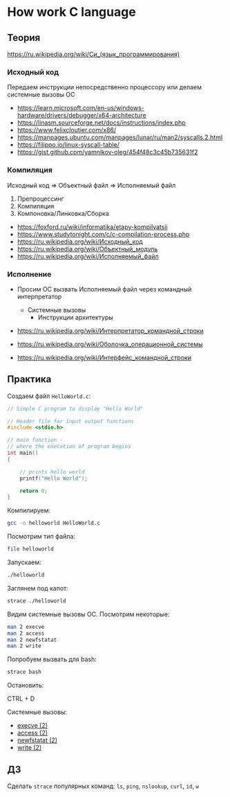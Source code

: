 # How work C language

## Теория

https://ru.wikipedia.org/wiki/Си_(язык_программирования)


### Исходный код

Передаем инструкции непосредственно процессору или делаем системные вызовы ОС

* https://learn.microsoft.com/en-us/windows-hardware/drivers/debugger/x64-architecture
* https://linasm.sourceforge.net/docs/instructions/index.php
* https://www.felixcloutier.com/x86/
* https://manpages.ubuntu.com/manpages/lunar/ru/man2/syscalls.2.html
* https://filippo.io/linux-syscall-table/
* https://gist.github.com/yamnikov-oleg/454f48c3c45b735631f2


### Компиляция

Исходный код => Объектный файл => Исполняемый файл

1. Препроцессинг
2. Компиляция
3. Компоновка/Линковка/Сборка

* https://foxford.ru/wiki/informatika/etapy-kompilyatsii
* https://www.studytonight.com/c/c-compilation-process.php
* https://ru.wikipedia.org/wiki/Исходный_код
* https://ru.wikipedia.org/wiki/Объектный_модуль
* https://ru.wikipedia.org/wiki/Исполняемый_файл


### Исполнение

* Просим ОС вызвать Исполняемый файл через командный интерпретатор
  * Системные вызовы
    * Инструкции архитектуры

* https://ru.wikipedia.org/wiki/Интерпретатор_командной_строки
* https://ru.wikipedia.org/wiki/Оболочка_операционной_системы
* https://ru.wikipedia.org/wiki/Интерфейс_командной_строки


## Практика

Создаем файл `HelloWorld.c`:

```C
// Simple C program to display "Hello World"

// Header file for input output functions
#include <stdio.h>

// main function -
// where the execution of program begins
int main()
{

	// prints hello world
	printf("Hello World");

	return 0;
}

```

Компилируем:

```bash
gcc -o helloworld HelloWorld.c
```

Посмотрим тип файла:

```bash
file helloworld
```

Запускаем:

```bash
./helloworld
```

Заглянем под капот:

```bash
strace ./helloworld
```

Видим системные вызовы ОС. Посмотрим некоторые:

```bash
man 2 execve
man 2 access
man 2 newfstatat
man 2 write
```

Попробуем вызвать для bash:

```bash
strace bash
```

Остановить:

CTRL + D

Системные вызовы:
* [execve (2)](https://www.opennet.ru/cgi-bin/opennet/man.cgi?topic=execve&category=2)
* [access (2)](https://www.opennet.ru/man.shtml?topic=access&category=2&russian=0)
* [newfstatat (2)](https://man.archlinux.org/man/newfstatat.2.en)
* [write (2)](https://www.opennet.ru/man.shtml?topic=write&category=2&russian=0)


## ДЗ

Сделать `strace` популярных команд: `ls`, `ping`, `nslookup`, `curl`, `id`, `w`
